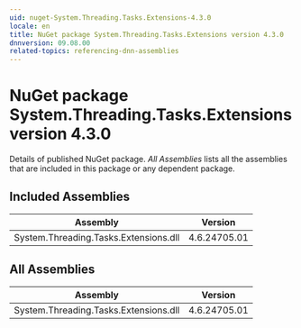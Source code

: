 ```yaml
---
uid: nuget-System.Threading.Tasks.Extensions-4.3.0
locale: en
title: NuGet package System.Threading.Tasks.Extensions version 4.3.0
dnnversion: 09.08.00
related-topics: referencing-dnn-assemblies
---
```


# NuGet package System.Threading.Tasks.Extensions version 4.3.0
Details of published NuGet package.
*All Assemblies* lists all the assemblies that are included in this package or any dependent package.

## Included Assemblies

|Assembly|Version|
|---|---|
|System.Threading.Tasks.Extensions.dll|4.6.24705.01|

## All Assemblies

|Assembly|Version|
|---|---|
|System.Threading.Tasks.Extensions.dll|4.6.24705.01|

